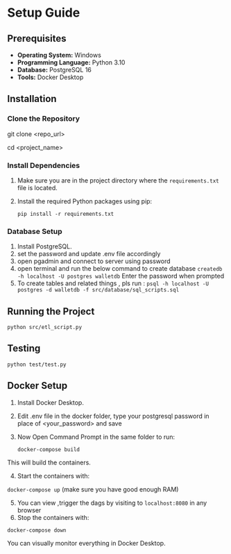 # Setup Guide

## Prerequisites

- **Operating System:** Windows
- **Programming Language:** Python 3.10
- **Database:** PostgreSQL 16
- **Tools:** Docker Desktop

## Installation

### Clone the Repository


git clone <repo_url>

cd <project_name>

### Install Dependencies

1. Make sure you are in the project directory where the `requirements.txt` file is located.

2. Install the required Python packages using pip:


   `pip install -r requirements.txt`


### Database Setup

1. Install PostgreSQL.
2. set the password and update .env file accordingly
3. open pgadmin and connect to server using password
4. open terminal and run the below command to create database
`createdb -h localhost -U postgres walletdb`
Enter the password when prompted
6. To create tables and related things , pls run :
   `psql -h localhost -U postgres -d walletdb -f src/database/sql_scripts.sql`

## Running the Project

`python src/etl_script.py`


## Testing

`python test/test.py`


## Docker Setup

1. Install Docker Desktop.
2. Edit .env file in the docker folder, type your postgresql password in place of <your_password> and save
3. Now Open Command Prompt in the same folder to run:

   `docker-compose build`

This will build the containers.

4. Start the containers with:

`docker-compose up`
(make sure you have good enough RAM)

5. You can view ,trigger the dags by visiting to `localhost:8080` in any browser
6. Stop the containers with:

`docker-compose down`

You can visually monitor everything in Docker Desktop.





